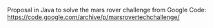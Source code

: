 Proposal in Java to solve the mars rover challenge from Google Code: https://code.google.com/archive/p/marsrovertechchallenge/
